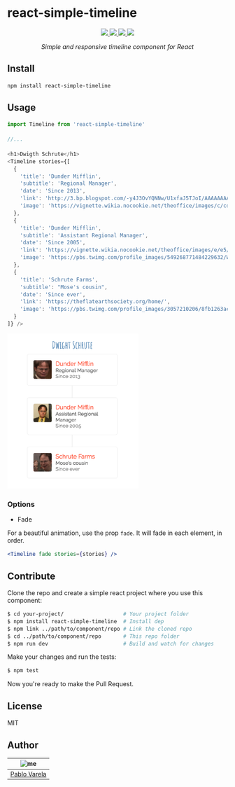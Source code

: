 # react-simple-timeline

<p align="center">
  <a href="https://travis-ci.org/pablopunk/react-simple-timeline"><img src="https://img.shields.io/travis/pablopunk/react-simple-timeline.svg" /> </a>
  <a href="https://standardjs.com"><img src="https://img.shields.io/badge/code_style-standard-brightgreen.svg" /> </a>
  <a href="https://github.com/pablopunk/miny"><img src="https://img.shields.io/badge/made_with-miny-1eced8.svg" /> </a>
  <a href="https://www.npmjs.com/package/react-simple-timeline"><img src="https://img.shields.io/npm/dt/react-simple-timeline.svg" /></a>
</p>

<p align="center">
  <i>Simple and responsive timeline component for React</i>
</p>


## Install

```sh
npm install react-simple-timeline
```


## Usage

```js
import Timeline from 'react-simple-timeline'

//...

<h1>Dwigth Schrute</h1>
<Timeline stories={[
  {
    'title': 'Dunder Mifflin',
    'subtitle': 'Regional Manager',
    'date': 'Since 2013',
    'link': 'http://3.bp.blogspot.com/-y4J3OvYQNNw/U1xfaJ5TJoI/AAAAAAAACvM/WfI5W9vfT2A/s1600/Dwight.jpg',
    'image': 'https://vignette.wikia.nocookie.net/theoffice/images/c/cd/Dwight_Schrute.jpg/revision/latest?cb=20110105114630'
  },
  {
    'title': 'Dunder Mifflin',
    'subtitle': 'Assistant Regional Manager',
    'date': 'Since 2005',
    'link': 'https://vignette.wikia.nocookie.net/theoffice/images/e/e5/Maxresdefault.jpg/revision/latest?cb=20170626225717',
    'image': 'https://pbs.twimg.com/profile_images/549268771484229632/WnatiHzT.jpeg'
  },
  {
    'title': 'Schrute Farms',
    'subtitle': "Mose's cousin",
    'date': 'Since ever',
    'link': 'https://theflatearthsociety.org/home/',
    'image': 'https://pbs.twimg.com/profile_images/3057210206/8fb1263ac03ea384caf4765b5d6660f2.png'
  }
]} />
```

<img width=300 src="https://github.com/pablopunk/art/raw/master/react-simple-timeline/dwight.png" />

### Options

* Fade

For a beautiful animation, use the prop `fade`. It will fade in each element, in order.

```jsx
<Timeline fade stories={stories} />
```


## Contribute

Clone the repo and create a simple react project where you use this component:

```sh
$ cd your-project/                   # Your project folder
$ npm install react-simple-timeline  # Install dep
$ npm link ../path/to/component/repo # Link the cloned repo
$ cd ../path/to/component/repo       # This repo folder
$ npm run dev                        # Build and watch for changes
```

Make your changes and run the tests:

```sh
$ npm test
```

Now you're ready to make the Pull Request.


## License

MIT


## Author

| ![me](https://gravatar.com/avatar/fa50aeff0ddd6e63273a068b04353d9d?size=100)           |
| --------------------------------- |
| [Pablo Varela](https://pablo.life)   |

